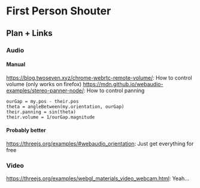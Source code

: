 # First Person Shouter

## Plan + Links

### Audio

#### Manual

<https://blog.twoseven.xyz/chrome-webrtc-remote-volume/>: How to control volume (only works on firefox)
<https://mdn.github.io/webaudio-examples/stereo-panner-node/>: How to control panning

```
ourGap = my.pos - their.pos
theta = angleBetween(my.orientation, ourGap)
their.panning = sin(theta)
their.volume = 1/ourGap.magnitude
```

#### Probably better

<https://threejs.org/examples/#webaudio_orientation>: Just get everything for free

### Video

<https://threejs.org/examples/webgl_materials_video_webcam.html>: Yeah...
